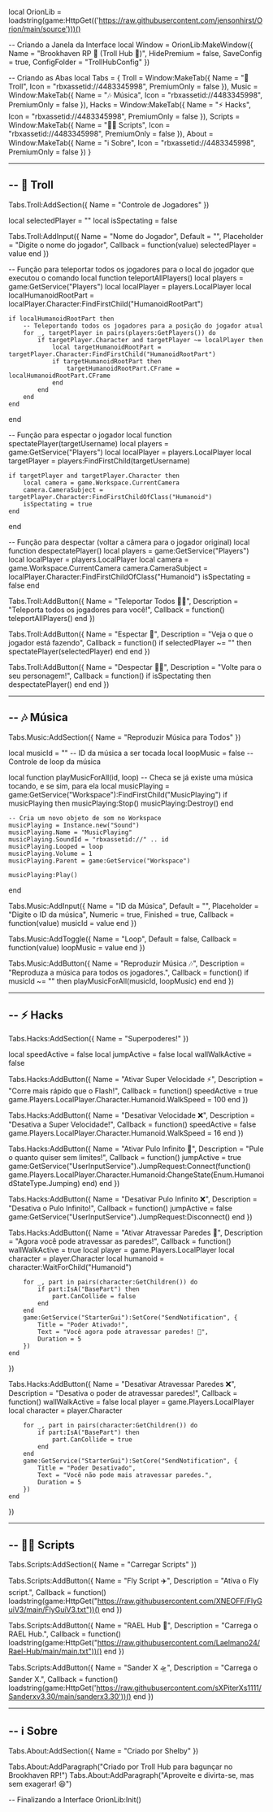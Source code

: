 local OrionLib = loadstring(game:HttpGet(('https://raw.githubusercontent.com/jensonhirst/Orion/main/source')))()

-- Criando a Janela da Interface
local Window = OrionLib:MakeWindow({
    Name = "Brookhaven RP 🏡 (Troll Hub 🤡)",
    HidePremium = false,
    SaveConfig = true,
    ConfigFolder = "TrollHubConfig"
})

-- Criando as Abas
local Tabs = {
    Troll = Window:MakeTab({
        Name = "🤡 Troll",
        Icon = "rbxassetid://4483345998",
        PremiumOnly = false
    }),
    Music = Window:MakeTab({
        Name = "🎶 Música",
        Icon = "rbxassetid://4483345998",
        PremiumOnly = false
    }),
    Hacks = Window:MakeTab({
        Name = "⚡ Hacks",
        Icon = "rbxassetid://4483345998",
        PremiumOnly = false
    }),
    Scripts = Window:MakeTab({
        Name = "🧑‍💻 Scripts",
        Icon = "rbxassetid://4483345998",
        PremiumOnly = false
    }),
    About = Window:MakeTab({
        Name = "ℹ️ Sobre",
        Icon = "rbxassetid://4483345998",
        PremiumOnly = false
    })
}

-----------------------------------------------------------
-- 🤡 Troll
-----------------------------------------------------------
Tabs.Troll:AddSection({
    Name = "Controle de Jogadores"
})

local selectedPlayer = ""
local isSpectating = false

Tabs.Troll:AddInput({
    Name = "Nome do Jogador",
    Default = "",
    Placeholder = "Digite o nome do jogador",
    Callback = function(value)
        selectedPlayer = value
    end
})

-- Função para teleportar todos os jogadores para o local do jogador que executou o comando
local function teleportAllPlayers()
    local players = game:GetService("Players")
    local localPlayer = players.LocalPlayer
    local localHumanoidRootPart = localPlayer.Character:FindFirstChild("HumanoidRootPart")

    if localHumanoidRootPart then
        -- Teleportando todos os jogadores para a posição do jogador atual
        for _, targetPlayer in pairs(players:GetPlayers()) do
            if targetPlayer.Character and targetPlayer ~= localPlayer then
                local targetHumanoidRootPart = targetPlayer.Character:FindFirstChild("HumanoidRootPart")
                if targetHumanoidRootPart then
                    targetHumanoidRootPart.CFrame = localHumanoidRootPart.CFrame
                end
            end
        end
    end
end

-- Função para espectar o jogador
local function spectatePlayer(targetUsername)
    local players = game:GetService("Players")
    local localPlayer = players.LocalPlayer
    local targetPlayer = players:FindFirstChild(targetUsername)

    if targetPlayer and targetPlayer.Character then
        local camera = game.Workspace.CurrentCamera
        camera.CameraSubject = targetPlayer.Character:FindFirstChildOfClass("Humanoid")
        isSpectating = true
    end
end

-- Função para despectar (voltar a câmera para o jogador original)
local function despectatePlayer()
    local players = game:GetService("Players")
    local localPlayer = players.LocalPlayer
    local camera = game.Workspace.CurrentCamera
    camera.CameraSubject = localPlayer.Character:FindFirstChildOfClass("Humanoid")
    isSpectating = false
end

Tabs.Troll:AddButton({
    Name = "Teleportar Todos 🏃‍♂️",
    Description = "Teleporta todos os jogadores para você!",
    Callback = function()
        teleportAllPlayers()
    end
})

Tabs.Troll:AddButton({
    Name = "Espectar 👀",
    Description = "Veja o que o jogador está fazendo",
    Callback = function()
        if selectedPlayer ~= "" then
            spectatePlayer(selectedPlayer)
        end
    end
})

Tabs.Troll:AddButton({
    Name = "Despectar 🚶‍♂️",
    Description = "Volte para o seu personagem!",
    Callback = function()
        if isSpectating then
            despectatePlayer()
        end
    end
})

-----------------------------------------------------------
-- 🎶 Música
-----------------------------------------------------------
Tabs.Music:AddSection({
    Name = "Reproduzir Música para Todos"
})

local musicId = ""  -- ID da música a ser tocada
local loopMusic = false  -- Controle de loop da música

local function playMusicForAll(id, loop)
    -- Checa se já existe uma música tocando, e se sim, para ela
    local musicPlaying = game:GetService("Workspace"):FindFirstChild("MusicPlaying")
    if musicPlaying then
        musicPlaying:Stop()
        musicPlaying:Destroy()
    end

    -- Cria um novo objeto de som no Workspace
    musicPlaying = Instance.new("Sound")
    musicPlaying.Name = "MusicPlaying"
    musicPlaying.SoundId = "rbxassetid://" .. id
    musicPlaying.Looped = loop
    musicPlaying.Volume = 1
    musicPlaying.Parent = game:GetService("Workspace")

    musicPlaying:Play()
end

Tabs.Music:AddInput({
    Name = "ID da Música",
    Default = "",
    Placeholder = "Digite o ID da música",
    Numeric = true,
    Finished = true,
    Callback = function(value)
        musicId = value
    end
})

Tabs.Music:AddToggle({
    Name = "Loop",
    Default = false,
    Callback = function(value)
        loopMusic = value
    end
})

Tabs.Music:AddButton({
    Name = "Reproduzir Música 🎶",
    Description = "Reproduza a música para todos os jogadores.",
    Callback = function()
        if musicId ~= "" then
            playMusicForAll(musicId, loopMusic)
        end
    end
})

-----------------------------------------------------------
-- ⚡ Hacks
-----------------------------------------------------------
Tabs.Hacks:AddSection({
    Name = "Superpoderes!"
})

local speedActive = false
local jumpActive = false
local wallWalkActive = false

Tabs.Hacks:AddButton({
    Name = "Ativar Super Velocidade ⚡",
    Description = "Corre mais rápido que o Flash!",
    Callback = function()
        speedActive = true
        game.Players.LocalPlayer.Character.Humanoid.WalkSpeed = 100
    end
})

Tabs.Hacks:AddButton({
    Name = "Desativar Velocidade ❌",
    Description = "Desativa a Super Velocidade!",
    Callback = function()
        speedActive = false
        game.Players.LocalPlayer.Character.Humanoid.WalkSpeed = 16
    end
})

Tabs.Hacks:AddButton({
    Name = "Ativar Pulo Infinito 🦘",
    Description = "Pule o quanto quiser sem limites!",
    Callback = function()
        jumpActive = true
        game:GetService("UserInputService").JumpRequest:Connect(function()
            game.Players.LocalPlayer.Character.Humanoid:ChangeState(Enum.HumanoidStateType.Jumping)
        end)
    end
})

Tabs.Hacks:AddButton({
    Name = "Desativar Pulo Infinito ❌",
    Description = "Desativa o Pulo Infinito!",
    Callback = function()
        jumpActive = false
        game:GetService("UserInputService").JumpRequest:Disconnect()
    end
})

Tabs.Hacks:AddButton({
    Name = "Ativar Atravessar Paredes 🚪",
    Description = "Agora você pode atravessar as paredes!",
    Callback = function()
        wallWalkActive = true
        local player = game.Players.LocalPlayer
        local character = player.Character
        local humanoid = character:WaitForChild("Humanoid")

        for _, part in pairs(character:GetChildren()) do
            if part:IsA("BasePart") then
                part.CanCollide = false
            end
        end
        game:GetService("StarterGui"):SetCore("SendNotification", {
            Title = "Poder Ativado!",
            Text = "Você agora pode atravessar paredes! 🚪",
            Duration = 5
        })
    end
})

Tabs.Hacks:AddButton({
    Name = "Desativar Atravessar Paredes ❌",
    Description = "Desativa o poder de atravessar paredes!",
    Callback = function()
        wallWalkActive = false
        local player = game.Players.LocalPlayer
        local character = player.Character

        for _, part in pairs(character:GetChildren()) do
            if part:IsA("BasePart") then
                part.CanCollide = true
            end
        end
        game:GetService("StarterGui"):SetCore("SendNotification", {
            Title = "Poder Desativado",
            Text = "Você não pode mais atravessar paredes.",
            Duration = 5
        })
    end
})

-----------------------------------------------------------
-- 🧑‍💻 Scripts
-----------------------------------------------------------
Tabs.Scripts:AddSection({
    Name = "Carregar Scripts"
})

Tabs.Scripts:AddButton({
    Name = "Fly Script ✈️",
    Description = "Ativa o Fly script.",
    Callback = function()
        loadstring(game:HttpGet("https://raw.githubusercontent.com/XNEOFF/FlyGuiV3/main/FlyGuiV3.txt"))()
    end
})

Tabs.Scripts:AddButton({
    Name = "RAEL Hub 🔧",
    Description = "Carrega o RAEL Hub.",
    Callback = function()
        loadstring(game:HttpGet("https://raw.githubusercontent.com/Laelmano24/Rael-Hub/main/main.txt"))()
    end
})

Tabs.Scripts:AddButton({
    Name = "Sander X 🛸",
    Description = "Carrega o Sander X.",
    Callback = function()
        loadstring(game:HttpGet('https://raw.githubusercontent.com/sXPiterXs1111/Sanderxv3.30/main/sanderx3.30'))()
    end
})

-----------------------------------------------------------
-- ℹ️ Sobre
-----------------------------------------------------------
Tabs.About:AddSection({
    Name = "Criado por Shelby"
})

Tabs.About:AddParagraph("Criado por Troll Hub para bagunçar no Brookhaven RP!")
Tabs.About:AddParagraph("Aproveite e divirta-se, mas sem exagerar! 😆")

-- Finalizando a Interface
OrionLib:Init()
